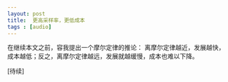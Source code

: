 ```yaml
---
layout: post
title:  更高采样率，更低成本
tags : [audio]
---
```


在继续本文之前，容我提出一个摩尔定律的推论： 离摩尔定律越近，发展越快，成本越低；反之，离摩尔定律越远，发展就越缓慢，成本也难以下降。

\[待续\]
